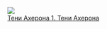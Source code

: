 ![](/books/sf_fantasy/Керк%20Монро/Тени%20Ахерона%201.%20Тени%20Ахерона.jpg)  
[Тени Ахерона 1. Тени Ахерона](/books/sf_fantasy/Керк%20Монро/Тени%20Ахерона%201.%20Тени%20Ахерона)